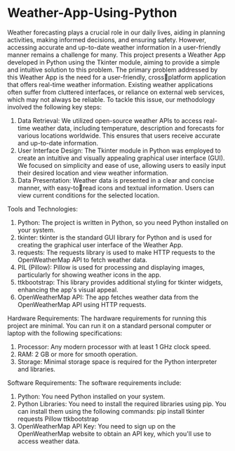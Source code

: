 # Weather-App-Using-Python

Weather forecasting plays a crucial role in our daily lives, aiding in planning activities, making informed decisions, and ensuring safety. However, accessing accurate and up-to-date weather information in a user-friendly manner remains a challenge for many. This project presents a Weather App developed in Python using the Tkinter module, aiming to provide a simple and intuitive solution to this problem. 
The primary problem addressed by this Weather App is the need for a user-friendly, crossplatform application that offers real-time weather information. Existing weather applications often suffer from cluttered interfaces, or reliance on external web services, which may not always be reliable. To tackle this issue, our methodology involved the following key steps: 
1. Data Retrieval: We utilized open-source weather APIs to access real-time weather data, including temperature, description and forecasts for various locations worldwide. This ensures that users receive accurate and up-to-date information. 
2. User Interface Design: The Tkinter module in Python was employed to create an intuitive and visually appealing graphical user interface (GUI). We focused on simplicity and ease of use, allowing users to easily input their desired location and view weather information. 
3. Data Presentation: Weather data is presented in a clear and concise manner, with easy-toread icons and textual information. Users can view current conditions for the selected location. 

Tools and Technologies: 
1. Python: The project is written in Python, so you need Python installed on your system. 
2. tkinter: tkinter is the standard GUI library for Python and is used for creating the graphical user interface of the Weather App. 
3. requests: The requests library is used to make HTTP requests to the OpenWeatherMap API to fetch weather data. 
4. PIL (Pillow): Pillow is used for processing and displaying images, particularly for showing weather icons in the app. 
5. ttkbootstrap: This library provides additional styling for tkinter widgets, enhancing the app's visual appeal. 
6. OpenWeatherMap API: The app fetches weather data from the OpenWeatherMap API using HTTP requests. 

Hardware Requirements: 
The hardware requirements for running this project are minimal. You can run it on a standard personal computer or laptop with the following specifications: 
1. Processor: Any modern processor with at least 1 GHz clock speed. 
2. RAM: 2 GB or more for smooth operation. 
3. Storage: Minimal storage space is required for the Python interpreter and libraries. 

Software Requirements: 
The software requirements include: 
1. Python: You need Python installed on your system. 
2. Python Libraries: You need to install the required libraries using pip. You can install them using the following commands: pip install tkinter requests Pillow ttkbootstrap
3. OpenWeatherMap API Key: You need to sign up on the OpenWeatherMap website to obtain an API key, which you'll use to access weather data. 
